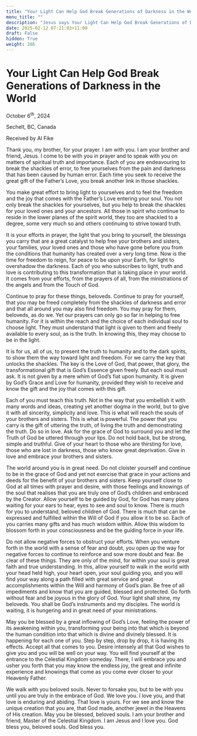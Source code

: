 ```yaml
---
title: "Your Light Can Help God Break Generations of Darkness in the World"
menu_title: ""
description: "Jesus says Your Light Can Help God Break Generations of Darkness in the World"
date: 2025-02-12 07:21:03+11:00
draft: False
hidden: True
weight: 386
---
```

# Your Light Can Help God Break Generations of Darkness in the World 

October 6<sup>th</sup>, 2024

Sechelt, BC, Canada

Received by Al Fike 

Thank you, my brother, for your prayer. I am with you. I am your brother and friend, Jesus. I come to be with you in prayer and to speak with you on matters of spiritual truth and importance. Each of you are endeavouring to break the shackles of error, to free yourselves from the pain and darkness that has been caused by human error. Each time you seek to receive the great gift of the Father’s Love, you break another link in those shackles. 

You make great effort to bring light to yourselves and to feel the freedom and the joy that comes with the Father’s Love entering your soul. You not only break the shackles for yourselves, but you help to break the shackles for your loved ones and your ancestors. All those in spirit who continue to reside in the lower planes of the spirit world, they too are shackled to a degree, some very much so and others continuing to strive toward truth. 

It is your efforts in prayer, the light that you bring to yourself, the blessings you carry that are a great catalyst to help free your brothers and sisters, your families, your loved ones and those who have gone before you from the conditions that humanity has created over a very long time. Now is the time for freedom to reign, for peace to be upon your Earth, for light to overshadow the darkness. Each of you who subscribes to light, truth and love is contributing to this transformation that is taking place in your world. It comes from your efforts, from the prayers of all, from the ministrations of the angels and from the Touch of God. 

Continue to pray for these things, beloveds. Continue to pray for yourself, that you may be freed completely from the shackles of darkness and error and that all around you may also find freedom. You may pray for them, beloveds, as do we. Yet our prayers can only go so far in helping to free humanity. For it is within the reach and the choice of each individual soul to choose light. They must understand that light is given to them and freely available to every soul, as is the truth. In knowing this, they may choose to be in the light. 

It is for us, all of us, to present the truth to humanity and to the dark spirits, to show them the way toward light and freedom. For we carry the key that unlocks the shackles. The key is the Love of God, that power, that glory, the transformational gift that is God’s Essence given freely. But each soul must ask. It is not given by a mere whim of God’s fiat upon humanity. It is given by God’s Grace and Love for humanity, provided they wish to receive and know the gift and the joy that comes with this gift. 

Each of you must teach this truth. Not in the way that you embellish it with many words and ideas, creating yet another dogma in the world, but to give it with all sincerity, simplicity and love. This is what will reach the souls of your brothers and sisters. This is what is powerful. The power that you carry is the gift of uttering the truth, of living the truth and demonstrating the truth. Do so in love. Ask for the grace of God to surround you and let the Truth of God be uttered through your lips. Do not hold back, but be strong, simple and truthful. Give of your heart to those who are thirsting for love, those who are lost in darkness, those who know great deprivation. Give in love and embrace your brothers and sisters. 

The world around you is in great need. Do not cloister yourself and continue to be in the grace of God and yet not exercise that grace in your actions and deeds for the benefit of your brothers and sisters. Keep yourself close to God at all times with prayer and desire, with those feelings and knowings of the soul that realises that you are truly one of God’s children and embraced by the Creator. Allow yourself to be guided by God, for God has many plans waiting for your ears to hear, eyes to see and soul to know. There is much for you to understand, beloved children of God. There is much that can be expressed and fulfilled within the Will of God if you allow it to be so. Each of you carries many gifts and has much wisdom within. Allow this wisdom to blossom forth in your consciousness and be the guiding force in your life. 

Do not allow negative forces to obstruct your efforts. When you venture forth in the world with a sense of fear and doubt, you open up the way for negative forces to continue to reinforce and sow more doubt and fear. Be clear of these things. They are only of the mind, for within your soul is great faith and true understanding. In this, allow yourself to walk in the world with your head held high, your heart open, your soul guiding you, and you will find your way along a path filled with great service and great accomplishments within the Will and harmony of God’s plan. Be free of all impediments and know that you are guided, blessed and protected. Go forth without fear and be joyous in the glory of God. Your light shall shine, my beloveds. You shall be God’s instruments and my disciples. The world is waiting, it is hungering and in great need of your ministrations. 

May you be blessed by a great inflowing of God’s Love, feeling the power of its awakening within you, transforming your being into that which is beyond the human condition into that which is divine and divinely blessed. It is happening for each one of you. Step by step, drop by drop, it is having its effects. Accept all that comes to you. Desire intensely all that God wishes to give you and you will be well on your way. You will find yourself at the entrance to the Celestial Kingdom someday. There, I will embrace you and usher you forth that you may know the endless joy, the great and infinite experience and knowings that come as you come ever closer to your Heavenly Father. 

We walk with you beloved souls. Never to forsake you, but to be with you until you are truly in the embrace of God. We love you. I love you, and that love is enduring and abiding. That love is yours. For we see and know the unique creation that you are, that God made, another jewel in the Heavens of His creation. May you be blessed, beloved souls. I am your brother and friend, Master of the Celestial Kingdom. I am Jesus and I love you. God bless you, beloved souls. God bless you. 